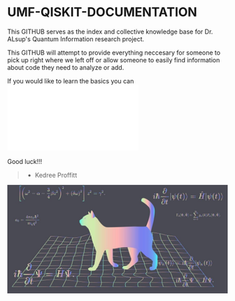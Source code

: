 # **UMF-QISKIT-DOCUMENTATION**

This GITHUB serves as the index and collective knowledge base for Dr. ALsup's Quantum Information research project.

This GITHUB will attempt to provide everything neccesary for someone to pick up right where we left off or allow someone to easily find information about code they need to analyze or add.

If you would like to learn the basics you can ![Click Here!](Basics/CircuitBasics/CircuitBasics.md)

Good luck!!!

 > - Kedree Proffitt

![Test Photo](TESTSTUFF/SCHROCAT.jpg?raw=true "Schrodingers Test Cat")
